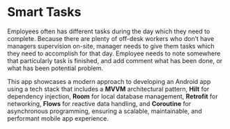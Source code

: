 # Smart Tasks

Employees often has different tasks during the day which they need to complete. Because there
are plenty of off-desk workers who don’t have managers supervision on-site, manager needs to
give them tasks which they need to accomplish for that day.
Employee needs to note somewhere that particularly task is finished, and add comment what
has been done, or what has been potential problem.

This app showcases a modern approach to developing an Android app using a tech stack that includes a
**MVVM** architectural pattern, **Hilt** for dependency injection, **Room** for local database management, **Retrofit** for networking,
**Flows** for reactive data handling, and **Coroutine** for asynchronous programming, ensuring a scalable, maintainable, and performant mobile app experience.